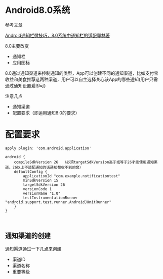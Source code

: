 # Android8.0系统

参考文章

[Android通知栏微技巧，8.0系统中通知栏的适配郭林著](https://blog.csdn.net/guolin_blog/article/details/79854070)


8.0主要改变

- 通知栏
- 应用图标

8.0通过通知渠道来控制通知的类型，App可以创建不同的通知渠道，比如支付宝收益和美食推荐这两种渠道，用户可以自主选择关心该App的哪些通知(用户只需通过通知设置爱即可)


注意几点

- 通知渠道
- 配置要求（即运用通知8.0的要求）

# **配置要求**

```
apply plugin: 'com.android.application'

android {
    compileSdkVersion 26  （必须targetSdkVersion高于或等于26才能使用通知渠道，26以上不适配通知的话通知都收不到的窝）
    defaultConfig {
        applicationId "com.example.notificationtest"
        minSdkVersion 15
        targetSdkVersion 26
        versionCode 1
        versionName "1.0"
        testInstrumentationRunner "android.support.test.runner.AndroidJUnitRunner"
    }
}



```
## **通知渠道的创建**

通知渠道通过一下几点来创建

- 渠道ID
- 渠道名称
- 重要等级














